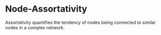 # Node-Assortativity
Assortativity quantifies the tendency of nodes being connected to similar nodes in a complex network.
